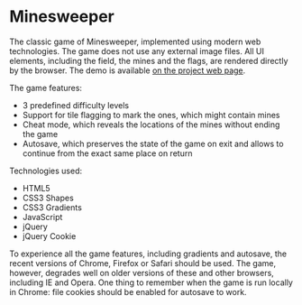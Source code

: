 # Minesweeper

The classic game of Minesweeper, implemented using modern web technologies. The game does not use any external image files. All UI elements, including the field, the mines and the flags, are rendered directly by the browser. The demo is available [on the project web page](https://continuum.lv/projects/minesweeper/).

The game features:

* 3 predefined difficulty levels
* Support for tile flagging to mark the ones, which might contain mines
* Cheat mode, which reveals the locations of the mines without ending the game
* Autosave, which preserves the state of the game on exit and allows to continue from the exact same place on return

Technologies used:

* HTML5
* CSS3 Shapes
* CSS3 Gradients
* JavaScript
* jQuery
* jQuery Cookie

To experience all the game features, including gradients and autosave, the recent versions of Chrome, Firefox or Safari should be used. The game, however, degrades well on older versions of these and other browsers, including IE and Opera. One thing to remember when the game is run locally in Chrome: file cookies should be enabled for autosave to work.
